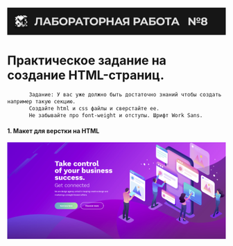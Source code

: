 ![alt MATE Programming Lab](https://github.com/MATE-Programming/Lab_logo/blob/main/lab_8.svg?raw=true)
# Практическое задание на создание HTML-страниц.
           Задание: У вас уже должно быть достаточно знаний чтобы создать например такую секцию.
           Создайте html и css файлы и сверстайте ее. 
           Не забывайте про font-weight и отступы. Шрифт Work Sans.

#### 1. Макет для верстки на HTML
![alt MATE Programming Lab](https://github.com/MATE-Programming/Lab_logo/blob/main/FER_8/site.jpg?raw=true)
